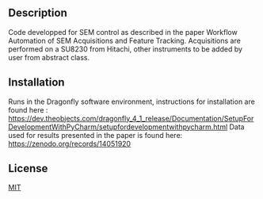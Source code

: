 ## Description

Code developped for SEM control as described in the paper Workflow Automation of SEM Acquisitions and Feature Tracking. Acquisitions are performed on a SU8230 from Hitachi, other instruments to be added by user from abstract class.

## Installation

Runs in the Dragonfly software environment, instructions for installation are found here : https://dev.theobjects.com/dragonfly_4_1_release/Documentation/SetupForDevelopmentWithPyCharm/setupfordevelopmentwithpycharm.html
Data used for results presented in the paper is found here: https://zenodo.org/records/14051920

## License

[MIT](https://choosealicense.com/licenses/mit/)
